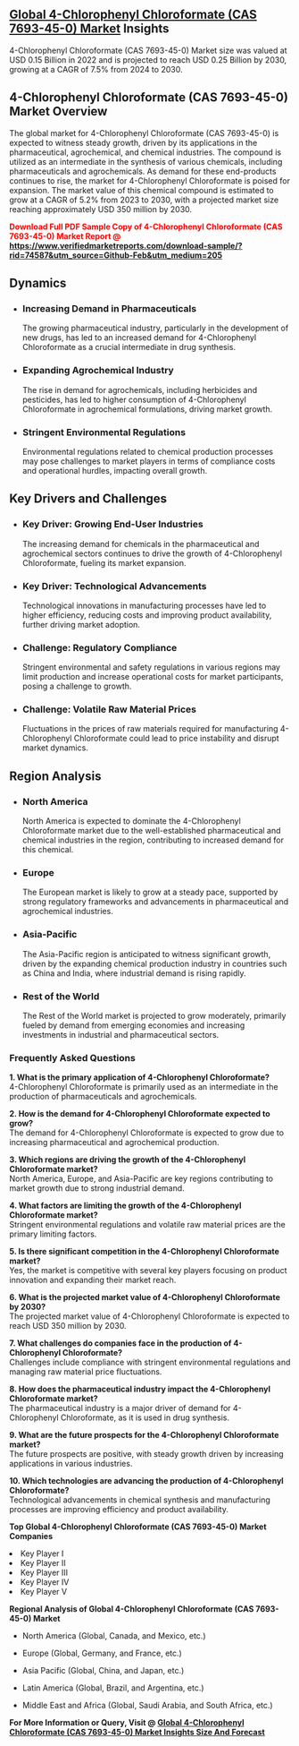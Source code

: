 <h2><a href="https://www.verifiedmarketreports.com/download-sample/?rid=74587&amp;utm_source=Github&amp;utm_medium=205" target="_blank">Global 4-Chlorophenyl Chloroformate (CAS 7693-45-0) Market</a> Insights</h2><p>4-Chlorophenyl Chloroformate (CAS 7693-45-0) Market size was valued at USD 0.15 Billion in 2022 and is projected to reach USD 0.25 Billion by 2030, growing at a CAGR of 7.5% from 2024 to 2030.</p><p> <h2>4-Chlorophenyl Chloroformate (CAS 7693-45-0) Market Overview</h2> <p>The global market for 4-Chlorophenyl Chloroformate (CAS 7693-45-0) is expected to witness steady growth, driven by its applications in the pharmaceutical, agrochemical, and chemical industries. The compound is utilized as an intermediate in the synthesis of various chemicals, including pharmaceuticals and agrochemicals. As demand for these end-products continues to rise, the market for 4-Chlorophenyl Chloroformate is poised for expansion. The market value of this chemical compound is estimated to grow at a CAGR of 5.2% from 2023 to 2030, with a projected market size reaching approximately USD 350 million by 2030.</p> <p><strong><p><span class=""><span style="color: #ff0000;"><strong>Download Full PDF Sample Copy of 4-Chlorophenyl Chloroformate (CAS 7693-45-0) Market Report</strong> @ </span><a href="https://www.verifiedmarketreports.com/download-sample/?rid=74587&amp;utm_source=Github-Feb&amp;utm_medium=205" target="_blank">https://www.verifiedmarketreports.com/download-sample/?rid=74587&amp;utm_source=Github-Feb&amp;utm_medium=205</a></span></p></strong></p> <h2>Dynamics</h2> <ul> <li><h3>Increasing Demand in Pharmaceuticals</h3> The growing pharmaceutical industry, particularly in the development of new drugs, has led to an increased demand for 4-Chlorophenyl Chloroformate as a crucial intermediate in drug synthesis.</li> <li><h3>Expanding Agrochemical Industry</h3> The rise in demand for agrochemicals, including herbicides and pesticides, has led to higher consumption of 4-Chlorophenyl Chloroformate in agrochemical formulations, driving market growth.</li> <li><h3>Stringent Environmental Regulations</h3> Environmental regulations related to chemical production processes may pose challenges to market players in terms of compliance costs and operational hurdles, impacting overall growth.</li> </ul> <h2>Key Drivers and Challenges</h2> <ul> <li><h3>Key Driver: Growing End-User Industries</h3> The increasing demand for chemicals in the pharmaceutical and agrochemical sectors continues to drive the growth of 4-Chlorophenyl Chloroformate, fueling its market expansion.</li> <li><h3>Key Driver: Technological Advancements</h3> Technological innovations in manufacturing processes have led to higher efficiency, reducing costs and improving product availability, further driving market adoption.</li> <li><h3>Challenge: Regulatory Compliance</h3> Stringent environmental and safety regulations in various regions may limit production and increase operational costs for market participants, posing a challenge to growth.</li> <li><h3>Challenge: Volatile Raw Material Prices</h3> Fluctuations in the prices of raw materials required for manufacturing 4-Chlorophenyl Chloroformate could lead to price instability and disrupt market dynamics.</li> </ul> <h2>Region Analysis</h2> <ul> <li><h3>North America</h3> North America is expected to dominate the 4-Chlorophenyl Chloroformate market due to the well-established pharmaceutical and chemical industries in the region, contributing to increased demand for this chemical.</li> <li><h3>Europe</h3> The European market is likely to grow at a steady pace, supported by strong regulatory frameworks and advancements in pharmaceutical and agrochemical industries.</li> <li><h3>Asia-Pacific</h3> The Asia-Pacific region is anticipated to witness significant growth, driven by the expanding chemical production industry in countries such as China and India, where industrial demand is rising rapidly.</li> <li><h3>Rest of the World</h3> The Rest of the World market is projected to grow moderately, primarily fueled by demand from emerging economies and increasing investments in industrial and pharmaceutical sectors.</li> </ul> <h3>Frequently Asked Questions</h3> <p><strong>1. What is the primary application of 4-Chlorophenyl Chloroformate?</strong><br> 4-Chlorophenyl Chloroformate is primarily used as an intermediate in the production of pharmaceuticals and agrochemicals.</p> <p><strong>2. How is the demand for 4-Chlorophenyl Chloroformate expected to grow?</strong><br> The demand for 4-Chlorophenyl Chloroformate is expected to grow due to increasing pharmaceutical and agrochemical production.</p> <p><strong>3. Which regions are driving the growth of the 4-Chlorophenyl Chloroformate market?</strong><br> North America, Europe, and Asia-Pacific are key regions contributing to market growth due to strong industrial demand.</p> <p><strong>4. What factors are limiting the growth of the 4-Chlorophenyl Chloroformate market?</strong><br> Stringent environmental regulations and volatile raw material prices are the primary limiting factors.</p> <p><strong>5. Is there significant competition in the 4-Chlorophenyl Chloroformate market?</strong><br> Yes, the market is competitive with several key players focusing on product innovation and expanding their market reach.</p> <p><strong>6. What is the projected market value of 4-Chlorophenyl Chloroformate by 2030?</strong><br> The projected market value of 4-Chlorophenyl Chloroformate is expected to reach USD 350 million by 2030.</p> <p><strong>7. What challenges do companies face in the production of 4-Chlorophenyl Chloroformate?</strong><br> Challenges include compliance with stringent environmental regulations and managing raw material price fluctuations.</p> <p><strong>8. How does the pharmaceutical industry impact the 4-Chlorophenyl Chloroformate market?</strong><br> The pharmaceutical industry is a major driver of demand for 4-Chlorophenyl Chloroformate, as it is used in drug synthesis.</p> <p><strong>9. What are the future prospects for the 4-Chlorophenyl Chloroformate market?</strong><br> The future prospects are positive, with steady growth driven by increasing applications in various industries.</p> <p><strong>10. Which technologies are advancing the production of 4-Chlorophenyl Chloroformate?</strong><br> Technological advancements in chemical synthesis and manufacturing processes are improving efficiency and product availability.</p> </p><p><strong>Top Global 4-Chlorophenyl Chloroformate (CAS 7693-45-0) Market Companies</strong></p><div data-test-id=""><p><li>Key Player I</li><li> Key Player II</li><li> Key Player III</li><li> Key Player IV</li><li> Key Player V</li></p><div><strong>Regional Analysis of&nbsp;Global 4-Chlorophenyl Chloroformate (CAS 7693-45-0) Market</strong></div><ul><li dir="ltr"><p dir="ltr">North America&nbsp;(Global, Canada, and Mexico, etc.)</p></li><li dir="ltr"><p dir="ltr">Europe (Global, Germany, and France, etc.)</p></li><li dir="ltr"><p dir="ltr">Asia Pacific&nbsp;(Global, China, and Japan, etc.)</p></li><li dir="ltr"><p dir="ltr">Latin America&nbsp;(Global, Brazil, and Argentina, etc.)</p></li><li dir="ltr">Middle East and Africa&nbsp;(Global, Saudi Arabia, and South Africa, etc.)</li></ul><p><strong>For More Information or Query, Visit @&nbsp;</strong><strong><a href="https://www.verifiedmarketreports.com/product/4-chlorophenyl-chloroformate-cas-7693-45-0-market-insights-2019-global-and-chinese-analysis-and-forecast-to-2024/?utm_source=Github&amp;utm_medium=205" target="_blank">Global 4-Chlorophenyl Chloroformate (CAS 7693-45-0) Market Insights Size And Forecast</a></strong></p></div>
